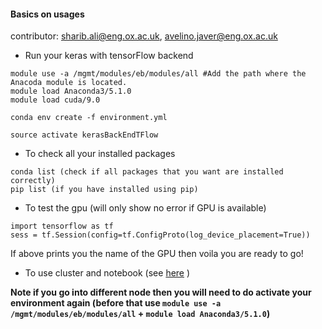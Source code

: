 #### Basics on usages
contributor: <sharib.ali@eng.ox.ac.uk>, <avelino.javer@eng.ox.ac.uk>


- Run your keras with tensorFlow backend

```
module use -a /mgmt/modules/eb/modules/all #Add the path where the Anacoda module is located.
module load Anaconda3/5.1.0
module load cuda/9.0 

conda env create -f environment.yml

source activate kerasBackEndTFlow

```
- To check all your installed packages

```
conda list (check if all packages that you want are installed correctly)
pip list (if you have installed using pip)
```

- To test the gpu (will only show no error if GPU is available)

```
import tensorflow as tf
sess = tf.Session(config=tf.ConfigProto(log_device_placement=True))

```

If above prints you the name of the GPU then voila you are ready to go!


- To use cluster and notebook (see [here](https://gitlab.com/sharibOx/tutorials/blob/master/Cluster.md) )



**Note if you go into different node then you will need to do activate your environment again (before that use `module use -a /mgmt/modules/eb/modules/all` + `module load Anaconda3/5.1.0`)**


